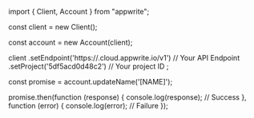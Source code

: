 import { Client, Account } from "appwrite";

const client = new Client();

const account = new Account(client);

client
    .setEndpoint('https://<REGION>.cloud.appwrite.io/v1') // Your API Endpoint
    .setProject('5df5acd0d48c2') // Your project ID
;

const promise = account.updateName('[NAME]');

promise.then(function (response) {
    console.log(response); // Success
}, function (error) {
    console.log(error); // Failure
});
